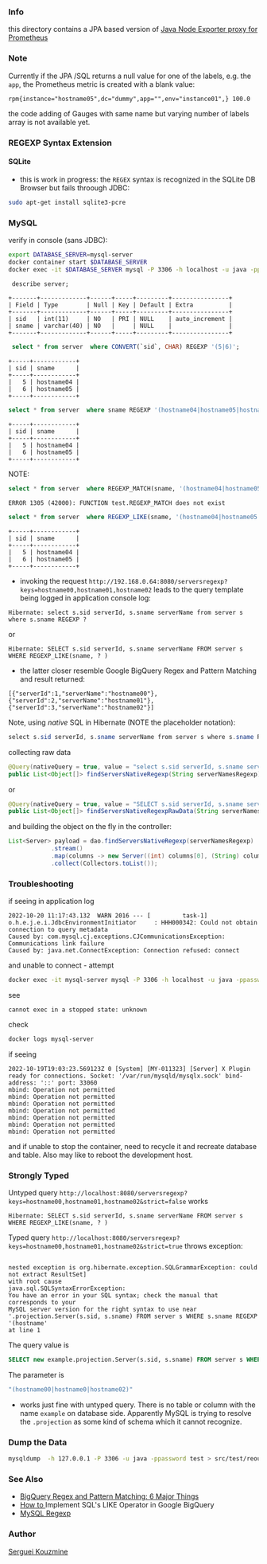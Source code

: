 ### Info


this directory contains a JPA based version of [Java Node Exporter proxy for Prometheus](https://github.com/sergueik/springboot_study/tree/master/basic-prometheus-counter)
### Note

Currently if the JPA /SQL returns a null value for one of the labels, e.g. the `app`, the  Prometheus metric is created with a blank value:
```text
rpm{instance="hostname05",dc="dummy",app="",env="instance01",} 100.0
```

the code adding of Gauges with same name but varying number of labels array is not available yet.

### REGEXP Syntax Extension
#### SQLite
* this is work in progress: the `REGEX` syntax is recognized in the SQLite DB Browser but fails throough JDBC:
```sh
sudo apt-get install sqlite3-pcre
```
### MySQL
verify in console (sans JDBC):
```sh
export DATABASE_SERVER=mysql-server
docker container start $DATABASE_SERVER
docker exec -it $DATABASE_SERVER mysql -P 3306 -h localhost -u java -ppassword
```


```sql
 describe server;
```
```text
+-------+-------------+------+-----+---------+----------------+
| Field | Type        | Null | Key | Default | Extra          |
+-------+-------------+------+-----+---------+----------------+
| sid   | int(11)     | NO   | PRI | NULL    | auto_increment |
| sname | varchar(40) | NO   |     | NULL    |                |
+-------+-------------+------+-----+---------+----------------+
```
```sql
 select * from server  where CONVERT(`sid`, CHAR) REGEXP '(5|6)';
```
```text
+-----+------------+
| sid | sname      |
+-----+------------+
|   5 | hostname04 |
|   6 | hostname05 |
+-----+------------+
```

```sql
select * from server  where sname REGEXP '(hostname04|hostname05|hostname06)';
```
```text
+-----+------------+
| sid | sname      |
+-----+------------+
|   5 | hostname04 |
|   6 | hostname05 |
+-----+------------+
```
NOTE:

```sql
select * from server  where REGEXP_MATCH(sname, '(hostname04|hostname05|hostname06)');
```
```text
ERROR 1305 (42000): FUNCTION test.REGEXP_MATCH does not exist
```

```sql
select * from server  where REGEXP_LIKE(sname, '(hostname04|hostname05|hostname06)');
```
```text
+-----+------------+
| sid | sname      |
+-----+------------+
|   5 | hostname04 |
|   6 | hostname05 |
+-----+------------+
```

* invoking the request
`http://192.168.0.64:8080/serversregexp?keys=hostname00,hostname01,hostname02`
leads to the query template being logged in application console log:
```text
Hibernate: select s.sid serverId, s.sname serverName from server s where s.sname REGEXP ?
```
or 
```text
Hibernate: SELECT s.sid serverId, s.sname serverName FROM server s WHERE REGEXP_LIKE(sname, ? )
```
- the latter closer resemble Google BigQuery Regex and Pattern Matching
and result returned:
```text
[{"serverId":1,"serverName":"hostname00"},{"serverId":2,"serverName":"hostname01"},{"serverId":3,"serverName":"hostname02"}]
```

Note, using *native* SQL in Hibernate (NOTE the placeholder notation):
```java
select s.sid serverId, s.sname serverName from server s where s.sname REGEXP ?1
```

collecting raw data
```java
@Query(nativeQuery = true, value = "select s.sid serverId, s.sname serverName from server s where s.sname REGEXP ?1")
public List<Object[]> findServersNativeRegexp(String serverNamesRegexp);
```
or
```java
@Query(nativeQuery = true, value = "SELECT s.sid serverId, s.sname serverName FROM server s WHERE REGEXP_LIKE(sname, ?1 )")
public List<Object[]> findServersNativeRegexpRawData(String serverNamesRegexp);
```
and building the object on the fly in the controller:
```java
List<Server> payload = dao.findServersNativeRegexp(serverNamesRegexp)
			.stream()
			.map(columns -> new Server((int) columns[0], (String) columns[1]))
			.collect(Collectors.toList());
```

### Troubleshooting

if seeing in application log
```
2022-10-20 11:17:43.132  WARN 2016 --- [         task-1] o.h.e.j.e.i.JdbcEnvironmentInitiator     : HHH000342: Could not obtain connection to query metadata
Caused by: com.mysql.cj.exceptions.CJCommunicationsException: Communications link failure
Caused by: java.net.ConnectException: Connection refused: connect
```
and unable to connect -  attempt
```sh
docker exec -it mysql-server mysql -P 3306 -h localhost -u java -ppassword
```
see
```
cannot exec in a stopped state: unknown
```
check

```sh
docker logs mysql-server
```


if seeing 
```text
2022-10-19T19:03:23.569123Z 0 [System] [MY-011323] [Server] X Plugin ready for connections. Socket: '/var/run/mysqld/mysqlx.sock' bind-address: '::' port: 33060
mbind: Operation not permitted
mbind: Operation not permitted
mbind: Operation not permitted
mbind: Operation not permitted
mbind: Operation not permitted
mbind: Operation not permitted
mbind: Operation not permitted

```
and if unable to stop the container, need to recycle it and recreate database and table. Also may like to reboot the development host.

### Strongly Typed

Untyped query `http://localhost:8080/serversregexp?keys=hostname00,hostname01,hostname02&strict=false` works
```text
Hibernate: SELECT s.sid serverId, s.sname serverName FROM server s WHERE REGEXP_LIKE(sname, ? )
```
Typed query `http://localhost:8080/serversregexp?keys=hostname00,hostname01,hostname02&strict=true` throws exception:
```text

nested exception is org.hibernate.exception.SQLGrammarException: could not extract ResultSet] 
with root cause
java.sql.SQLSyntaxErrorException: 
You have an error in your SQL syntax; check the manual that corresponds to your 
MySQL server version for the right syntax to use near '.projection.Server(s.sid, s.sname) FROM server s WHERE s.sname REGEXP '(hostname' 
at line 1
```


The query value is
```SQL
SELECT new example.projection.Server(s.sid, s.sname) FROM server s WHERE s.sname REGEXP ?1
```

The parameter is
```java
"(hostname00|hostname0|hostname02)"
```
- works just fine with untyped query.  There is no table or column with the  name `example` on database side. Apparently MySQL is trying to 
resolve the `.projection` as some kind of schema which it cannot recognize.

### Dump the Data

```sh
mysqldump  -h 127.0.0.1 -P 3306 -u java -ppassword test > src/test/reources/test.database.txt
```
### See Also

  * [BigQuery Regex and Pattern Matching: 6 Major Things](https://hevodata.com/learn/bigquery-regex)
  * [How to ](https://chartio.com/resources/tutorials/how-to-implement-sqls-like-operator-in-google-bigquery/#using-regular-expressions) Implement SQL's LIKE Operator in Google BigQuery
  * [MySQL Regexp](https://dev.mysql.com/doc/refman/8.0/en/regexp.html)

### Author
[Serguei Kouzmine](kouzmine_serguei@yahoo.com)


